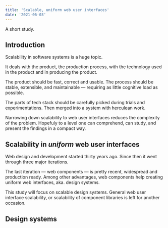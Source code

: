 ```yaml
---
title: 'Scalable, uniform web user interfaces'
date: '2021-06-03'
---
```


A short study.

<!--more-->

## Introduction

Scalability in software systems is a huge topic.

It deals with the product, the production process, with the technology used in the product and in producing the product.

The product should be fast, correct and usable. The process should be stable, extensible, and maintainable &mdash; requiring as little cognitive load as possible.

The parts of tech stack should be carefully picked during trials and experimentations. Then merged into a system with herculean work.

Narrowing down scalability to web user interfaces reduces the complexity of the problem.
Hopefuly to a level one can comprehend, can study, and present the findings in a compact way.

## Scalability in _uniform_ web user interfaces

Web design and development started thirty years ago. Since then it went through three major iterations.

The last iteration &mdash; web components &mdash; is pretty recent, widespread and production ready. Among other advantages, web components help creating uniform web interfaces, aka. design systems.

This study will focus on scalable design systems. General web user interface scalability, or scalability of component libraries is left for another occasion.

## Design systems
